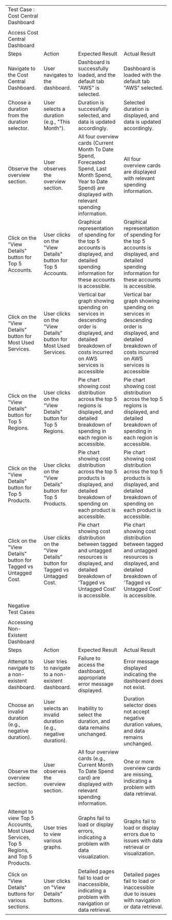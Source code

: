 | | | | |
|-|-|-|-|
|Test Case : Cost Central Dashboard | | | |
| | | | |
|Access Cost Central Dashboard| | | |
|Steps|Action|Expected Result|Actual Result|
|Navigate to the Cost Central Dashboard.|User navigates to the dashboard.|Dashboard is successfully loaded, and the default tab "AWS" is selected.|Dashboard is loaded with the default tab "AWS" selected.|
|Choose a duration from the duration selector.|User selects a duration (e.g., "This Month").|Duration is successfully selected, and data is updated accordingly.|Selected duration is displayed, and data is updated accordingly.|
|Observe the overview section.|User observes the overview section.|All four overview cards (Current Month To Date Spend, Forecasted Spend, Last Month Spend, Year to Date Spend) are displayed with relevant spending information.|All four overview cards are displayed with relevant spending information.|
|Click on the "View Details" button for Top 5 Accounts.|User clicks on the "View Details" button for Top 5 Accounts.| Graphical representation of spending for the top 5 accounts is displayed, and detailed spending information for these accounts is accessible.|Graphical representation of spending for the top 5 accounts is displayed, and detailed spending information for these accounts is accessible.|
|Click on the "View Details" button for Most Used Services.|User clicks on the "View Details" button for Most Used Services.|Vertical bar graph showing spending on services in descending order is displayed, and detailed breakdown of costs incurred on AWS services is accessible|Vertical bar graph showing spending on services in descending order is displayed, and detailed breakdown of costs incurred on AWS services is accessible|
|Click on the "View Details" button for Top 5 Regions.|User clicks on the "View Details" button for Top 5 Regions.|Pie chart showing cost distribution across the top 5 regions is displayed, and detailed breakdown of spending in each region is accessible.|Pie chart showing cost distribution across the top 5 regions is displayed, and detailed breakdown of spending in each region is accessible.|
|Click on the "View Details" button for Top 5 Products.|User clicks on the "View Details" button for Top 5 Products.| Pie chart showing cost distribution across the top 5 products is displayed, and detailed breakdown of spending on each product is accessible.|Pie chart showing cost distribution across the top 5 products is displayed, and detailed breakdown of spending on each product is accessible.|
|Click on the "View Details" button for Tagged vs Untagged Cost.|User clicks on the "View Details" button for Tagged vs Untagged Cost.|Pie chart showing cost distribution between tagged and untagged resources is displayed, and detailed breakdown of 'Tagged vs Untagged Cost' is accessible.|Pie chart showing cost distribution between tagged and untagged resources is displayed, and detailed breakdown of 'Tagged vs Untagged Cost' is accessible.|
| | | | |
|Negative Test Cases| | | |
| | | | |
|Accessing Non-Existent Dashboard| | | |
|Steps|Action|Expected Result|Actual Result|
|Attempt to navigate to a non-existent dashboard.|User tries to navigate to a non-existent dashboard.|Failure to access the dashboard, appropriate error message displayed.|Error message displayed indicating the dashboard does not exist.|
|Choose an invalid duration (e.g., negative duration).|User selects an invalid duration (e.g., negative duration).|Inability to select the duration, and data remains unchanged.|Duration selector does not accept negative duration values, and data remains unchanged.|
|Observe the overview section.|User observes the overview section.|All four overview cards (e.g., Current Month To Date Spend card) are displayed with relevant spending information.|One or more overview cards are missing, indicating a problem with data retrieval.|
|Attempt to view Top 5 Accounts, Most Used Services, Top 5 Regions, and Top 5 Products.|User tries to view various graphs.|Graphs fail to load or display errors, indicating a problem with data visualization.|Graphs fail to load or display errors due to issues with data retrieval or visualization.|
|Click on "View Details" buttons for various sections.|User clicks on "View Details" buttons.|Detailed pages fail to load or inaccessible, indicating a problem with navigation or data retrieval.|Detailed pages fail to load or inaccessible due to issues with navigation or data retrieval.|
